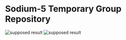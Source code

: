# Sodium-5 Temporary Group Repository

![supposed result](https://image.made-in-china.com/201f0j00tidzNyeCnPfY/Uhpc-Polymer-Synthetic-Fiber-Anti-Crack-High-Performance-Fibre.jpg)
![supposed result](https://ychef.files.bbci.co.uk/live/624x351/p03scg38.jpg)
